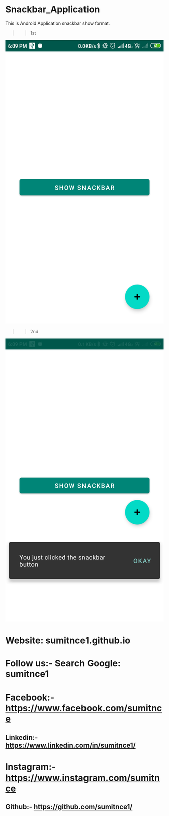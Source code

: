 # Snackbar_Application
This is Android Application snackbar show format.

>> 1st

<img src="/Shot/s1.png">

>> 2nd

<img src="/Shot/s2.png">

# Website: sumitnce1.github.io
# Follow us:- Search Google: sumitnce1
# Facebook:-https://www.facebook.com/sumitnce
## Linkedin:-https://www.linkedin.com/in/sumitnce1/
# Instagram:-https://www.instagram.com/sumitnce
## Github:- https://github.com/sumitnce1/
